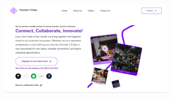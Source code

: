 <a href="https://anas-founders-friday.vercel.app" target="\_blank">
<img src="./public/preview.png" alt="Preview">
</a>
